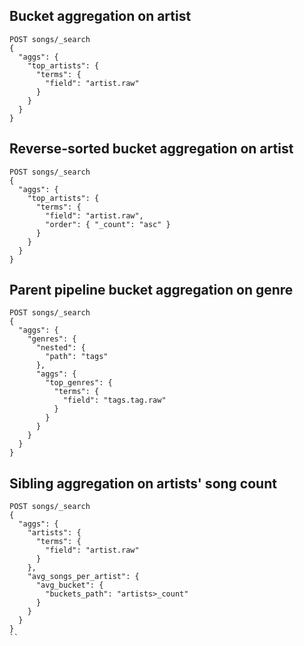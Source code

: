 ## Bucket aggregation on artist
```
POST songs/_search
{
  "aggs": {
    "top_artists": {
      "terms": {
        "field": "artist.raw"
      }
    }
  }
}
```

## Reverse-sorted bucket aggregation on artist
```
POST songs/_search
{
  "aggs": {
    "top_artists": {
      "terms": {
        "field": "artist.raw",
        "order": { "_count": "asc" }
      }
    }
  }
}
```

## Parent pipeline bucket aggregation on genre
```
POST songs/_search
{
  "aggs": {
    "genres": {
      "nested": {
        "path": "tags"
      },
      "aggs": {
        "top_genres": {
          "terms": {
            "field": "tags.tag.raw"
          }
        }
      }
    }
  }
}
```

## Sibling aggregation on artists' song count
```
POST songs/_search
{
  "aggs": {
    "artists": {
      "terms": {
        "field": "artist.raw"
      }
    },
    "avg_songs_per_artist": {
      "avg_bucket": {
        "buckets_path": "artists>_count"
      }
    }
  }
}
``

